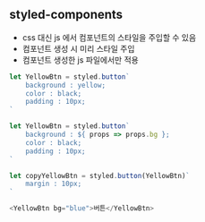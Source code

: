 ## styled-components
- css 대신 js 에서 컴포넌트의 스타일을 주입할 수 있음
- 컴포넌트 생성 시 미리 스타일 주입
- 컴포넌트 생성한 js 파일에서만 적용
```js
let YellowBtn = styled.button`
    background : yellow;
    color : black;
    padding : 10px;
`
```
```js
let YellowBtn = styled.button`
    background : ${ props => props.bg };
    color : black;
    padding : 10px;
`

let copyYellowBtn = styled.button(YellowBtn)`
    margin : 10px;
`

<YellowBtn bg="blue">버튼</YellowBtn>
```

